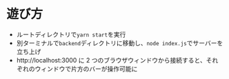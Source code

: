 # 遊び方

- ルートディレクトリで`yarn start`を実行
- 別ターミナルで`backend`ディレクトリに移動し、`node index.js`でサーバーを立ち上げ
- http://localhost:3000 に 2 つのブラウザウィンドウから接続すると、それぞれのウィンドウで片方のバーが操作可能に

